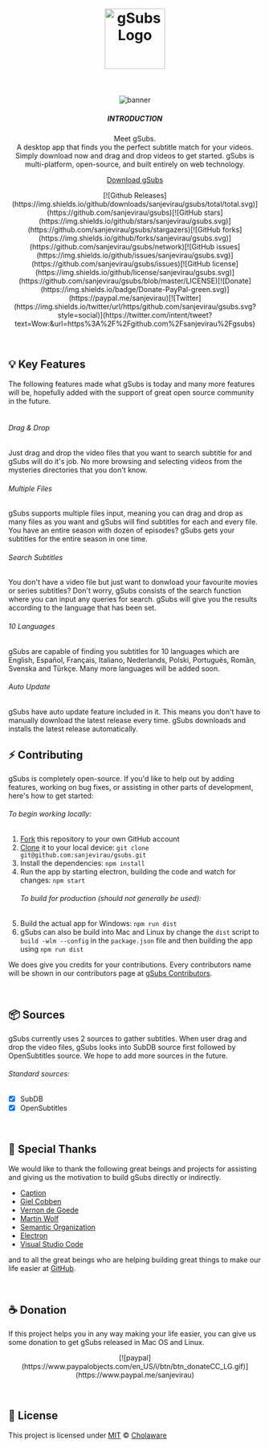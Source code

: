 <h1 align="center">
  <img src="http://cholaware.com/assets/img/gSubs/logo.svg" width="120" alt="gSubs Logo" draggable="false"><br>
  <br>
</h1>

<p align="center">  
  <img src="http://cholaware.com/assets/img/gsubs_preview.gif"  alt="banner" draggable="false">
  <br>
  <h5 align="center">INTRODUCTION</h5>
  <p align="center">Meet gSubs. <br> A desktop app that finds you the perfect subtitle match for your videos. Simply download now and drag and drop videos to get started.
 gSubs is multi-platform, open-source, and built entirely on web technology.</p>
  <p align="center"><a href="https://cholaware.com/gsubs">Download gSubs</a></p>
  <p align="center">
[![Github Releases](https://img.shields.io/github/downloads/sanjevirau/gsubs/total/total.svg)](https://github.com/sanjevirau/gsubs)[![GitHub stars](https://img.shields.io/github/stars/sanjevirau/gsubs.svg)](https://github.com/sanjevirau/gsubs/stargazers)[![GitHub forks](https://img.shields.io/github/forks/sanjevirau/gsubs.svg)](https://github.com/sanjevirau/gsubs/network)[![GitHub issues](https://img.shields.io/github/issues/sanjevirau/gsubs.svg)](https://github.com/sanjevirau/gsubs/issues)[![GitHub license](https://img.shields.io/github/license/sanjevirau/gsubs.svg)](https://github.com/sanjevirau/gsubs/blob/master/LICENSE)[![Donate](https://img.shields.io/badge/Donate-PayPal-green.svg)](https://paypal.me/sanjevirau)[![Twitter](https://img.shields.io/twitter/url/https/github.com/sanjevirau/gsubs.svg?style=social)](https://twitter.com/intent/tweet?text=Wow:&url=https%3A%2F%2Fgithub.com%2Fsanjevirau%2Fgsubs)
  </p>
</p>

<br>

## 💡 Key Features
The following features made what gSubs is today and many more features will be, hopefully added with the support of great open source community in the future.
</br>
</br>
###### Drag & Drop
Just drag and drop the video files that you want to search subtitle for and gSubs will do it's job. No more browsing and selecting videos from the mysteries directories that you don't know.

###### Multiple Files
gSubs supports multiple files input, meaning you can drag and drop as many files as you want and gSubs will find subtitles for each and every file. You have an entire season with dozen of episodes? gSubs gets your subtitles for the entire season in one time.

###### Search Subtitles
You don't have a video file but just want to donwload your favourite movies or series subtitles? Don't worry, gSubs consists of the search function where you can input any queries for search. gSubs will give you the results according to the language that has been set.

###### 10 Languages
gSubs are capable of finding you subtitles for 10 languages which are English, Español, Français, Italiano, Nederlands, Polski, Português, Român, Svenska and Türkçe. Many more languages will be added soon.

###### Auto Update
gSubs have auto update feature included in it. This means you don't have to manually download the latest release every time. gSubs downloads and installs the latest release automatically.

## ⚡️ Contributing

gSubs is completely open-source. If you'd like to help out by adding features, working on bug fixes,
or assisting in other parts of development, here's how to get started:

###### To begin working locally:

1. [Fork](https://help.github.com/articles/fork-a-repo/) this repository to your
   own GitHub account
2. [Clone](https://help.github.com/articles/cloning-a-repository/) it to your
   local device: `git clone git@github.com:sanjevirau/gsubs.git`
3. Install the dependencies: `npm install`
4. Run the app by starting electron, building the code and watch for changes:
   `npm start`
   ###### To build for production (should not generally be used):
5. Build the actual app for Windows: `npm run
   dist`
6. gSubs can also be build into Mac and Linux by change the `dist` script to `build -wlm --config` in the `package.json` file and then building the app using `npm run dist`

We does give you credits for your contributions. Every contributors name will be shown in our contributors page at [gSubs Contributors](http://cholaware.com/gsubs/contributors.html).

<br>

## 📦 Sources

gSubs currently uses 2 sources to gather subtitles. When user drag and drop the video files, gSubs looks into SubDB source first followed by OpenSubtitles source. We hope to add more sources in the future.

###### Standard sources:

* [x] SubDB
* [x] OpenSubtitles

<br>

## 🌟 Special Thanks
We would like to thank the following great beings and projects for assisting and giving us the motivation to build gSubs directly or indirectly.

* [Caption](https://github.com/gielcobben/caption)
* [Giel Cobben](https://github.com/gielcobben)
* [Vernon de Goede](https://github.com/vernondegoede)
* [Martin Wolf](https://github.com/martinwolf)
* [Semantic Organization](https://github.com/Semantic-Org)
* [Electron](https://github.com/electron/electron)
* [Visual Studio Code](https://github.com/Microsoft/vscode)

and to all the great beings who are helping building great things to make our life easier at [GitHub](https://github.com/).

<br>

## ☕  Donation
If this project helps you in any way making your life easier, you can give us some donation to get gSubs released in Mac OS and Linux.
</br>

<p align="center">  
[![paypal](https://www.paypalobjects.com/en_US/i/btn/btn_donateCC_LG.gif)](https://www.paypal.me/sanjevirau)
</p>
</br>

## 🔑 License
This project is licensed under
[MIT](https://github.com/gielcobben/Caption/blob/master/LICENSE) ©
[Cholaware](https://cholaware.com)
